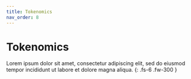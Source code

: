 ```yaml
---
title: Tokenomics
nav_order: 8
---
```


# Tokenomics

Lorem ipsum dolor sit amet, consectetur adipiscing elit, sed do eiusmod tempor incididunt ut labore et dolore magna aliqua.
{: .fs-6 .fw-300 }